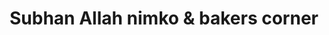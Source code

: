 ---
title: "Subhan Allah nimko & bakers corner"
url: /karachi/subhan-allah-nimko-and-bakers-corner/
shop: bakery
---
